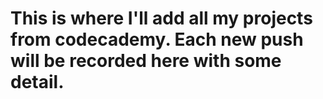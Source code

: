 # This is where I'll add all my projects from codecademy. Each new push will be recorded here with some detail.
